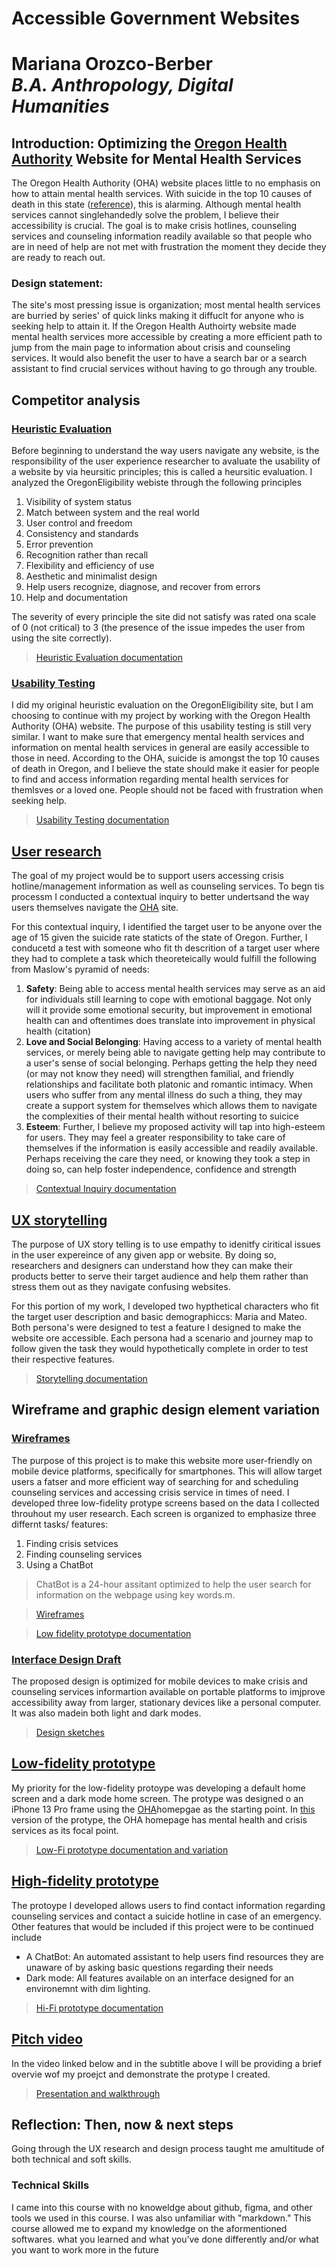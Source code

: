 # Accessible Government Websites
# Mariana Orozco-Berber<br>*B.A. Anthropology, Digital Humanities*

## Introduction: Optimizing the [Oregon Health Authority](https://www.oregon.gov/Oha/Pages/index.aspx) Website for Mental Health Services

The Oregon Health Authority (OHA) website places little to no emphasis on how to attain mental health services. With suicide in the top 10 causes of death in this state ([reference](https://visual-data.dhsoha.state.or.us/t/OHA/views/Oregonannualtrendsinmortality/TrendsDash?:showAppBanner=false&:display_count=n&:showVizHome=n&:origin=viz_share_link&:isGuestRedirectFromVizportal=y&:embed=y)), this is alarming. Although mental health services cannot singlehandedly solve the problem, I believe their accessibility is crucial. The goal is to make crisis hotlines, counseling services and counseling information readily available so that people who are in need of help are not met with frustration the moment they decide they are ready to reach out.



### Design statement: 
The site's most pressing issue is organization; most mental health services are burried by series' of quick links making it diffuclt for anyone who is seeking help to attain it. If the Oregon Health Authoirty website made mental health services more accessible by creating a more efficient path to jump from the main page to information about crisis and counseling services. It would also benefit the user to have a search bar or a search assistant to find crucial services without having to go through any trouble.


## Competitor analysis

### [Heuristic Evaluation](https://github.com/marianao-b/DH-110/blob/main/Assignments/Assignment%2001/Assignment%201:%20Heurisitc%20Evaluation%20of%20Oregon.gov.md)

Before beginning to understand the way users navigate any website, is the responsibility of the user experience researcher to avaluate the usability of a website by via heursitic principles; this is called a heursitic evaluation. I analyzed the OregonEligibility webiste through the following principles <br> 
1. Visibility of system status
2. Match between system and the real world
3. User control and freedom
4. Consistency and standards
5. Error prevention
6. Recognition rather than recall
7. Flexibility and efficiency of use
8. Aesthetic and minimalist design
9. Help users recognize, diagnose, and recover from errors
10. Help and documentation

The severity of every principle the site did not satisfy was rated ona scale of 0 (not critical) to 3 (the presence of the issue impedes the user from using the site correctly). 

> [Heuristic Evaluation documentation](https://github.com/marianao-b/DH-110/tree/main/Assignments/Assignment%2001)

### [Usability Testing](https://github.com/marianao-b/DH-110/blob/main/Assignments/Assignment%2002/%20Pilot%20UT:%20Oregon%20Health%20Authority.md)
I did my original heuristic evaluation on the OregonEligibility site, but I am choosing to continue with my project by working with the Oregon Health Authority (OHA) website. The purpose of this usability testing is still very similar. I want to make sure that emergency mental health services and information on mental health services in general are easily accessible to those in need. According to the OHA, suicide is amongst the top 10 causes of death in Oregon, and I believe the state should make it easier for people to find and access information regarding mental health services for themlsves or a loved one. People should not be faced with frustration when seeking help.

> [Usability Testing documentation](https://github.com/marianao-b/DH-110/tree/main/Assignments/Assignment%2002)


## [User research](https://github.com/marianao-b/DH-110/blob/main/Assignments/Assignment%2003/Contextual%20Inquiry.md)
The goal of my project would be to support users accessing crisis hotline/management information as well as counseling services. To begn tis processm I conducted a contextual inquiry to better undertsand the way users themselves navigate the [OHA](https://www.oregon.gov/Oha/Pages/index.aspx) site. 

For this contextual inquiry, I identified the target user to be anyone over the age of 15 given the suicide rate staticts of the state of Oregon. Further, I conducetd a test with someone who fit th descrition of a target user where they had to complete a task which theoreteically would fulfill the following from Maslow's pyramid of needs:<br>
1. **Safety**:	Being able to access mental health services may serve as an aid for individuals still learning to cope with emotional baggage. Not only will it provide some emotional security, but improvement in emotional health can and oftentimes does translate into improvement in physical health (citation)
2. **Love and Social Belonging**: Having access to a variety of mental health services, or merely being able to navigate getting help may contribute to a user's sense of social belonging. Perhaps getting the help they need (or may not know they need) will strengthen familial, and friendly relationships and facilitate both platonic and romantic intimacy. When users who suffer from any mental illness do such a thing, they may create a support system for themselves which allows them to navigate the complexities of their mental health without resorting to suicice
3. **Esteem**: Further, I believe my proposed activity will tap into high-esteem for users. They may feel a greater responsibility to take care of themselves if the information is easily accessible and readily available. Perhaps receiving the care they need, or knowing they took a step in doing so, can help foster independence, confidence and strength

> [Contextual Inquiry documentation](https://github.com/marianao-b/DH-110/tree/main/Assignments/Assignment%2003)

## [UX storytelling](https://github.com/marianao-b/DH-110/blob/main/Assignments/Assignment%2004/Persona%20%2B%20Scenario.md)

The purpose of UX story telling is to use empathy to idenitfy ciritical issues in the user expereince of any given app or website. By doing so, researchers and designers can understand how they can make their products better to serve their target audience and help them rather than stress them out as they navigate confusing websites. 

For this portion of my work, I developed two hypthetical characters who fit the target user description and basic demographiccs: Maria and Mateo. Both persona's were designed to test a feature I designed to make the website ore accessible. Each persona had a scenario and journey map to follow given the task they would hypothetically complete in order to test their respective features. 

> [Storytelling documentation](https://github.com/marianao-b/DH-110/tree/main/Assignments/Assignment%2004)


##  Wireframe and graphic design element variation

### [Wireframes](https://github.com/marianao-b/DH-110/blob/main/Assignments/Assignment%2005/Low%20Fidelity%20Prototype.md)
The purpose of this project is to make this website more user-friendly on mobile device platforms, specifically for smartphones. This will allow target users a fatser and more efficient way of searching for and scheduling counseling services and accessing crisis service in times of need. I developed three low-fidelity protype screens based on the data I collected throuhout my user research. Each screen is organized to emphasize three differnt tasks/ features: <br>
1. Finding crisis setvices
2. Finding counseling services
3. Using a ChatBot
> ChatBot is a 24-hour assitant optimized to help the user search for information on the webpage using key words.m. 

> [Wireframes](https://drive.google.com/file/d/1h4WzZhBBkHInGeDxkgxh1HTAF9di1m0g/view)

> [Low fidelity prototype documentation](https://github.com/marianao-b/DH-110/blob/main/Assignments/Assignment%2005/Low%20Fidelity%20Prototype.md)

### [Interface Design Draft](https://www.figma.com/file/7Z1M1BWsyReR32XkZcOrk5/Interface-Design?node-id=15%3A64)
The proposed design is optimized for mobile devices to make crisis and counseling services informartion available on portable platforms to imjprove accessibility away from larger, stationary devices like a personal computer. It was also madein both light and dark modes.

> [Design sketches](https://www.figma.com/file/7Z1M1BWsyReR32XkZcOrk5/Interface-Design?node-id=15%3A64)

## [Low-fidelity prototype](https://github.com/marianao-b/DH-110/blob/main/Assignments/Assignment%2006/Interface%20Design.md)
My priority for the low-fidelity protoype was developing a default home screen and a dark mode home screen. The protype was designed o an iPhone 13 Pro frame using the [OHA](https://www.oregon.gov/Oha/Pages/index.aspx)homepgae as the starting point. In [this](https://www.figma.com/file/7Z1M1BWsyReR32XkZcOrk5/Interface-Design) version of the protype, the OHA homepage has mental health and crisis services as its focal point.

> [Low-Fi prototype documentation and variation](https://github.com/marianao-b/DH-110/blob/main/Assignments/Assignment%2006/Interface%20Design.md)

## [High-fidelity prototype](https://github.com/marianao-b/DH-110/tree/main/Assignments/Assignment%2007)
The protoype I developed allows users to find contact information regarding counseling services and contact a suicide hotline in case of an emergency. Other features that would be included if this project were to be continued include

* A ChatBot: An automated assistant to help users find resources they are unaware of by asking basic questions regarding their needs
* Dark mode: All features available on an interface designed for an environemnt with dim lighting.

> [Hi-Fi prototype documentation](https://github.com/marianao-b/DH-110/tree/main/Assignments/Assignment%2007)


## [Pitch video]()
In the video linked below and in the subtitle above I will be providing a brief overvie wof my proejct and demonstrate the protype I created.

> [Presentation and walkthrough]()

## Reflection: Then, now & next steps
Going through the UX research and design process taught me amultitude of both technical and soft skills.

### Technical Skills
I came into this course with no knoweldge about github, figma, and other tools we used in this course. I was also unfamiliar with "markdown." This course allowed me to expand my knowledge on the aformentioned softwares. 
what you learned and what you’ve done differently and/or what you want to work more in the future

